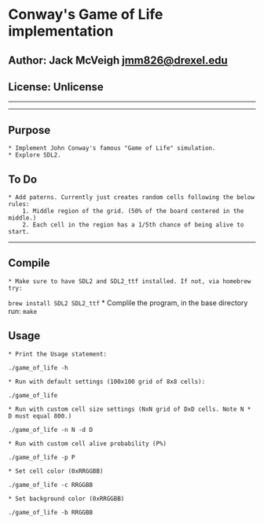 # Conway's Game of Life implementation
## Author: Jack McVeigh <jmm826@drexel.edu>
## License: Unlicense
---
---
## Purpose
	* Implement John Conway's famous "Game of Life" simulation.
	* Explore SDL2.

## To Do
	* Add paterns. Currently just creates random cells following the below rules:
		1. Middle region of the grid. (50% of the board centered in the middle.)
		2. Each cell in the region has a 1/5th chance of being alive to start.

---

## Compile
	* Make sure to have SDL2 and SDL2_ttf installed. If not, via homebrew try:
`brew install SDL2 SDL2_ttf`
	* Complile the program, in the base directory run:
`make`

## Usage
	* Print the Usage statement:
`./game_of_life -h`

	* Run with default settings (100x100 grid of 8x8 cells):
`./game_of_life`

	* Run with custom cell size settings (NxN grid of DxD cells. Note N * D must equal 800.)
`./game_of_life -n N -d D`

	* Run with custom cell alive probability (P%)
`./game_of_life -p P`

	* Set cell color (0xRRGGBB)
`./game_of_life -c RRGGBB`

	* Set background color (0xRRGGBB)
`./game_of_life -b RRGGBB`
